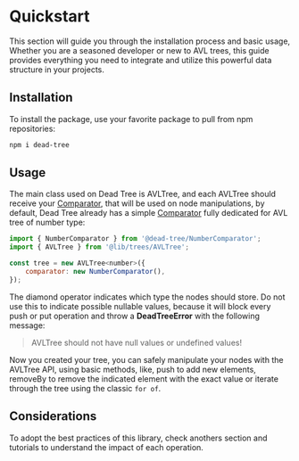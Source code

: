 # Quickstart

This section will guide you through the installation process and basic usage, Whether you are a seasoned developer or new to AVL trees, this guide provides everything you need to integrate and utilize this powerful data structure in your projects.

## Installation

To install the package, use your favorite package to pull from npm repositories:

```bash
npm i dead-tree
```

## Usage

The main class used on Dead Tree is AVLTree, and each AVLTree should receive your [Comparator](comparators), that will be used on node manipulations, by default, Dead Tree already has a simple [Comparator](comparators) fully dedicated for AVL tree of number type:

```javascript
import { NumberComparator } from '@dead-tree/NumberComparator';
import { AVLTree } from '@lib/trees/AVLTree';

const tree = new AVLTree<number>({
	comparator: new NumberComparator(),
});
```

The diamond operator indicates which type the nodes should store. Do not use this to indicate possible nullable values, because it will block every push or put operation and throw a **DeadTreeError** with the following message:
> AVLTree should not have null values or undefined values!

Now you created your tree, you can safely manipulate your nodes with the AVLTree API, using basic methods, like, push to add new elements, removeBy to remove the indicated element with the exact value or iterate through the tree using the classic ```for of```.

## Considerations

To adopt the best practices of this library, check anothers section and tutorials to understand the impact of each operation.
